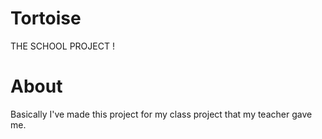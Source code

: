 # Tortoise
THE SCHOOL PROJECT !

# About 
Basically I've made this project
for my class project that my teacher gave me.
 
